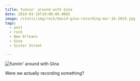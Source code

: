 ```yaml
---
title: funnin' around with Gina
date: 2019-03-16T19:00:00.000Z
image: /static/img/rock/david-gina-recording-mar-16-2019.jpg
tags:
  - post
  - rock 
  - New Orleans
  - Gina
  - Sister Street

---
```


![funnin' around with Gina](/static/img/rock/david-gina-recording-mar-16-2019.jpg "funnin' around with Gina")

Were we actually recording something?